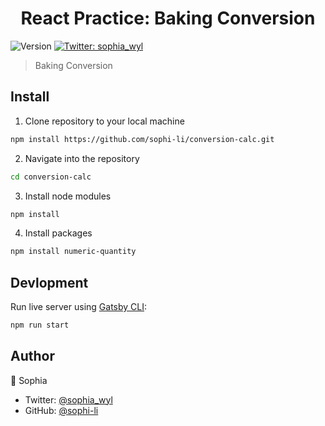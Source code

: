 <h1 align="center">React Practice: Baking Conversion</h1>
<p>
  <img alt="Version" src="https://img.shields.io/badge/version-1.0.0-blue.svg?cacheSeconds=2592000" />
  <a href="https://twitter.com/sophia_wyl">
    <img alt="Twitter: sophia_wyl" src="https://img.shields.io/twitter/follow/sophia_wyl.svg?style=social" target="_blank" />
  </a>
</p>

> Baking Conversion

## Install

1. Clone repository to your local machine

```sh
npm install https://github.com/sophi-li/conversion-calc.git
```

2. Navigate into the repository

```sh
cd conversion-calc
```

3. Install node modules

```sh
npm install
```

4. Install packages

```sh
npm install numeric-quantity
```

## Devlopment

Run live server using [Gatsby CLI](https://www.gatsbyjs.org/docs/gatsby-cli/):

```sh
npm run start
```

## Author

👤 Sophia

- Twitter: [@sophia_wyl](https://twitter.com/sophia_wyl)
- GitHub: [@sophi-li](https://github.com/sophi-li)
